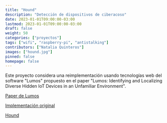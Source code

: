 ```yaml
---
title: "Hound"
description: "Detección de dispositivos de ciberacoso"
date: 2023-01-01T09:00:00-03:00
lastmod: 2023-01-01T09:00:00-03:00
draft: false
weight: 50
categories: ["proyectos"]
tags: ["wifi", "raspberry-pi", "antistalking"]
contributors: ["Natalia Quinteros"]
images: ["hound.jpg"]
pinned: false
homepage: false
---
```


Este proyecto considera una reimplementación usando tecnologías web del software "Lumos" propuesto en el paper "Lumos: Identifying and Localizing
Diverse Hidden IoT Devices in an Unfamiliar Environment".

[Paper de Lumos](https://www.usenix.org/system/files/sec22summer_sharma-rahul.pdf)

[Implementación original](https://github.com/rahul-anand/Lumos)

[Hound](https://github.com/hackerlab-uchile/hound)
